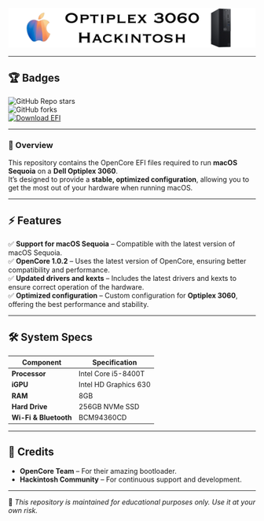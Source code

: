 ![Banner do Projeto](images/Readme.png)

---

## 🏆 Badges  

![GitHub Repo stars](https://img.shields.io/github/stars/SEU_USUARIO/SEU_REPOSITORIO?style=for-the-badge)  
![GitHub forks](https://img.shields.io/github/forks/SEU_USUARIO/SEU_REPOSITORIO?style=for-the-badge)  
[![Download EFI](https://img.shields.io/badge/Download%20EFI-Sequoia%20Optiplex%203060.zip-blue?style=for-the-badge&logo=apple)](EFI%20Sequoia%20Optiplex%203060.zip)  

---

### 🌟 Overview

This repository contains the OpenCore EFI files required to run **macOS Sequoia** on a **Dell Optiplex 3060**.  
It’s designed to provide a **stable, optimized configuration**, allowing you to get the most out of your hardware when running macOS.

---

## ⚡ Features  

✅ **Support for macOS Sequoia** – Compatible with the latest version of macOS Sequoia.  
✅ **OpenCore 1.0.2** – Uses the latest version of OpenCore, ensuring better compatibility and performance.  
✅ **Updated drivers and kexts** – Includes the latest drivers and kexts to ensure correct operation of the hardware.  
✅ **Optimized configuration** – Custom configuration for **Optiplex 3060**, offering the best performance and stability.  

---

## 🛠️ System Specs  

| Component              | Specification          |
|------------------------|-----------------------|
| **Processor**         | Intel Core i5-8400T   |
| **iGPU**              | Intel HD Graphics 630 |
| **RAM**               | 8GB                   |
| **Hard Drive**        | 256GB NVMe SSD        |
| **Wi-Fi & Bluetooth** | BCM94360CD            |

---

## 🔗 Credits  

- **OpenCore Team** – For their amazing bootloader.  
- **Hackintosh Community** – For continuous support and development.  

---

🔹 *This repository is maintained for educational purposes only. Use it at your own risk.*  